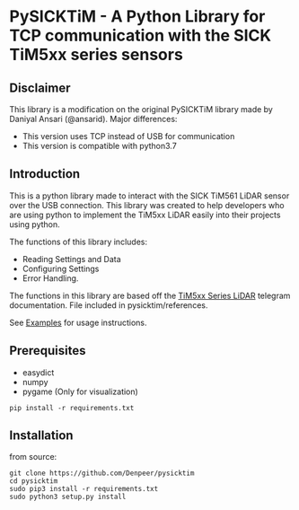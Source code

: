 # PySICKTiM - A Python Library for TCP communication with  the SICK TiM5xx series sensors

## Disclaimer
This library is a modification on the original PySICKTiM library made by Daniyal Ansari
(@ansarid). Major differences:
* This version uses TCP instead of USB for communication
* This version is compatible with python3.7


Introduction
------

This is a python library made to interact with the SICK TiM561 LiDAR sensor over the USB connection. This library was created to help developers who are using python to implement the TiM5xx LiDAR easily into their projects using python.

 The functions of this library includes:
 * Reading Settings and Data
 * Configuring Settings
 * Error Handling. 

The functions in this library are based off the [TiM5xx Series LiDAR](https://cdn.sick.com/media/docs/7/27/927/Technical_information_Telegram_Listing_Ranging_sensors_LMS1xx_LMS5xx_TiM5xx_MRS1000_MRS6000_NAV310_LD_OEM15xx_LD_LRS36xx_LMS4000_en_IM0045927.PDF) telegram documentation.
File included in pysicktim/references.

See [Examples](pysicktim/examples) for usage instructions.

Prerequisites
------
* easydict
* numpy
* pygame (Only for visualization)
```    
pip install -r requirements.txt
```
Installation
------

from source:

    git clone https://github.com/Denpeer/pysicktim
    cd pysicktim
    sudo pip3 install -r requirements.txt
    sudo python3 setup.py install
